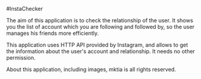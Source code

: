 #InstaChecker

The aim of this application is to check the relationship of the user.
It shows you the list of account which you are following and followed by, so the user manages his friends more efficiently.

This application uses HTTP API provided by Instagram, and allows to get the information about the user's account and relationship.
It needs no other permission.

About this application, including images, mktia is all rights reserved.